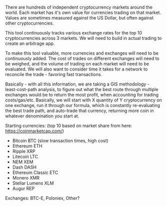 There are hundreds of independent cryptocurrency markets around the world. Each market has it's own value for currencies trading on that market. Values are sometimes measured against the US Dollar, but often against other cryptocurrencies.

This tool continuously tracks various exchange rates for the top 10 cryptocurrencies across 3 markets. We will need to build in actual trading to create an arbitrage app.

To make this tool valuable, more currencies and exchanges will need to be continuously added. The cost of trades on different exchanges will need to be weighed, and the volume of trading on each market will need to be evaluated. We will also want to consider time it takes for a network to reconcile the trade - favoring fast transactions.

Basically - with all this information, we are taking a GIS methodology - least-cost-path analysis, to figure out what the best route through multiple exchanges would be to return the most profit, when accounting for trading costs/gas/etc. Basically, we will start with X quantity of Y cryptocurrency on one exchange, run it through our formula, which is constantly re-evaluating the best trade path, and auto-trade that currency, returning more coin in whatever denomination you start at.

Starting currencies: (top 10 based on market share from here: https://coinmarketcap.com/)
- Bitcoin BTC (slow transaction times, high cost)
- Ethereum ETH
- Ripple XRP
- Litecoin LTC
- NEM XEM
- Dash DASH
- Ethereum Classic ETC
- Monero XMR
- Stellar Lumens XLM
- Augur REP

Exchanges: BTC-E, Poloniex, Other?